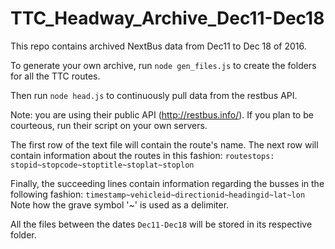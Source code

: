 # TTC_Headway_Archive_Dec11-Dec18

This repo contains archived NextBus data from Dec11 to Dec 18 of 2016.

To generate your own archive, run `node gen_files.js` to create the folders for all the TTC routes.

Then run `node head.js` to continuously pull data from the restbus API.

Note: you are using their public API (http://restbus.info/). If you plan to be courteous, run their script on your own servers.

The first row of the text file will contain the route's name.
The next row will contain information about the routes in this fashion:
	`routestops: stopid~stopcode~stoptitle~stoplat~stoplon`
	
Finally, the succeeding lines contain information regarding the busses in the following fashion:
	`timestamp~vehicleid~directionid~headingid~lat~lon`
Note how the grave symbol '~' is used as a delimiter.

All the files between the dates `Dec11-Dec18`  will be stored in its respective folder.
